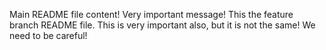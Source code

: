 Main README file content!
Very important message!
This the feature branch README file.
This is very important also, but it is not the same!
We need to be careful!
